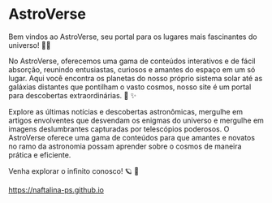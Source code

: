 # AstroVerse
Bem vindos ao AstroVerse, seu portal para os lugares mais fascinantes do universo! 🌌🌟

No AstroVerse, oferecemos uma gama de conteúdos interativos e de fácil absorção, reunindo entusiastas, curiosos e amantes do espaço em um só lugar. 
Aqui você encontra os planetas do nosso próprio sistema solar até as galáxias distantes que pontilham o vasto cosmos, nosso site é um portal para descobertas extraordinárias. 🌠 ✨


Explore as últimas notícias e descobertas astronômicas, mergulhe em artigos envolventes que desvendam os enigmas do universo e mergulhe em imagens deslumbrantes capturadas por telescópios poderosos.
O AstroVerse oferece uma gama de conteúdos para que amantes e novatos no ramo da astronomia possam aprender sobre o cosmos de maneira prática e eficiente.

Venha explorar o infinito conosco! 🪐 🚀

https://naftalina-ps.github.io
